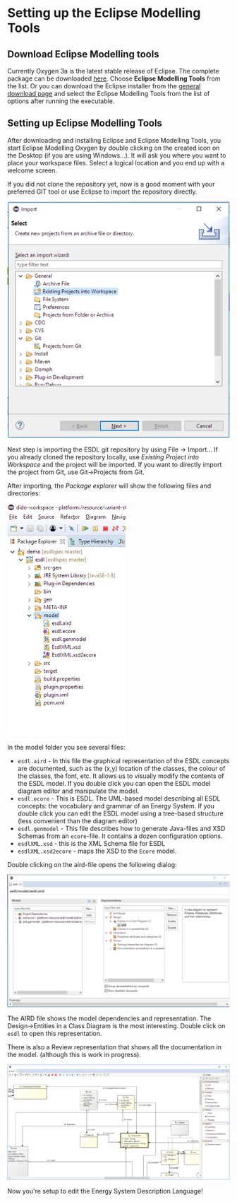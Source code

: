 # Setting up the Eclipse Modelling Tools

## Download Eclipse Modelling tools

Currently Oxygen 3a is the latest stable release of Eclipse. The complete package can be downloaded [here](https://www.eclipse.org/downloads/packages/eclipse-modelling-tools/oxygen3a). Choose **Eclipse Modelling Tools** from the list. Or you can download the Eclipse installer from the [general download page](https://www.eclipse.org/downloads/) and select the Eclipse Modelling Tools from the list of options after running the executable.

## Setting up Eclipse Modelling Tools

After downloading and installing Eclipse and Eclipse Modelling Tools, you start Eclipse Modelling Oxygen by double clicking on the created icon on the Desktop \(if you are using Windows...\). It will ask you where you want to place your workspace files. Select a logical location and you end up with a welcome screen.

If you did not clone the repository yet, now is a good moment with your preferred GIT tool or use Eclipse to import the repository directly.

![](../../../.gitbook/assets/import.png)

Next step is importing the ESDL git repository by using File -&gt; Import... If you already cloned the repository locally, use _Existing Project into Workspace_ and the project will be imported. If you want to directly import the project from Git, use Git-&gt;Projects from Git.

After importing, the _Package explorer_ will show the following files and directories:

![](../../../.gitbook/assets/package-explorer.PNG)

In the model folder you see several files:

* `esdl.aird` - In this file the graphical representation of the ESDL concepts are documented, such as the \(x,y\) location of the classes, the colour of the classes, the font, etc. It allows us to visually modify the contents of the ESDL model. If you double click you can open the ESDL model diagram editor and manipulate the model.
* `esdl.ecore` - This is ESDL. The UML-based model describing all ESDL concepts: the vocabulary and grammar of an Energy System. If you double click you can edit the ESDL model using a tree-based structure \(less convenient than the diagram editor\)
* `esdl.genmodel` - This file describes how to generate Java-files and XSD Schemas from an `ecore`-file. It contains a dozen configuration options.
* `esdlXML.xsd` - this is the XML Schema file for ESDL
* `esdlXML.xsd2ecore` - maps the XSD to the `Ecore` model.

Double clicking on the aird-file opens the following dialog:

![](../../../.gitbook/assets/aird.png)

The AIRD file shows the model dependencies and representation. The Design-&gt;Entities in a Class Diagram is the most interesting. Double click on `esdl` to open this representation.

There is also a Review representation that shows all the documentation in the model. \(although this is work in progress\).

![](../../../.gitbook/assets/esdl-diagram-editor.png)

Now you're setup to edit the Energy System Description Language!

